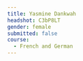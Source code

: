```yaml
---
title: Yasmine Dankwah
headshot: C3bP8LT
gender: female
submitted: false
course:
  - French and German
---
```

